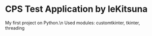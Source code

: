 # CPS Test Application by leKitsuna
My first project on Python.\n
Used modules: customtkinter, tkinter, threading
